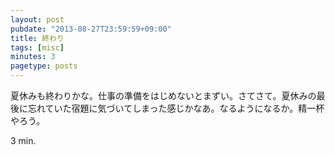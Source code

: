 ```yaml
---
layout: post
pubdate: "2013-08-27T23:59:59+09:00"
title: 終わり
tags: [misc]
minutes: 3
pagetype: posts
---
```

夏休みも終わりかな。仕事の準備をはじめないとまずい。さてさて。夏休みの最後に忘れていた宿題に気づいてしまった感じかなあ。なるようになるか。精一杯やろう。

3 min.
